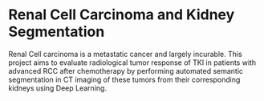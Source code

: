 # Renal Cell Carcinoma and Kidney Segmentation
Renal Cell carcinoma is a metastatic cancer and largely incurable. This project aims to evaluate radiological tumor response of TKI in patients with advanced RCC after chemotherapy by performing automated semantic segmentation in CT imaging of these tumors from their corresponding kidneys using Deep Learning.
